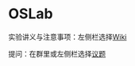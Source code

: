 # OSLab

实验讲义与注意事项：左侧栏选择[Wiki](https://git.nju.edu.cn/WhereIsTheCatsTail/oslab2024spring-/wikis/home)

提问：在群里或左侧栏选择[议题](https://git.nju.edu.cn/WhereIsTheCatsTail/oslab2024spring/-/issues)
